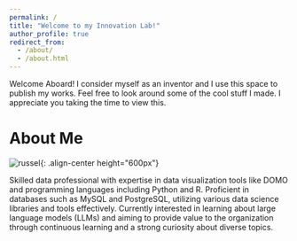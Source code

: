 ```yaml
---
permalink: /
title: "Welcome to my Innovation Lab!"
author_profile: true
redirect_from: 
  - /about/
  - /about.html
---
```


Welcome Aboard! I consider myself as an inventor and I use this space to publish my works. Feel free to look around some of the cool stuff I made. I appreciate you taking the time to view this.

About Me
======

![russel](/images/russel.jpg){: .align-center height="600px"}

Skilled data professional with expertise in data visualization tools like DOMO and programming languages including Python and R. Proficient in databases such as MySQL and PostgreSQL, utilizing various data science libraries and tools effectively. Currently interested in learning about large language models (LLMs) and aiming to provide value to the organization through continuous learning and a strong curiosity about diverse topics.
